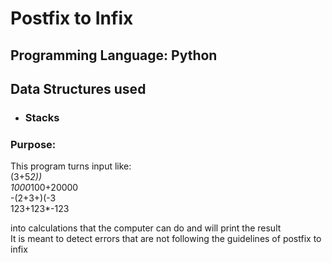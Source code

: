 # Postfix to Infix

## Programming Language: Python
## Data Structures used
* ### Stacks

### Purpose:

This program turns input like:\
                        (3+5*2))\
                         1000*100+20000\
                         -(2+3+)(-3\
                         123+123*-123

into calculations that the computer can do and will print the result\
It is meant to detect errors that are not following the guidelines of postfix to infix
